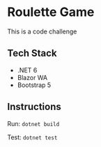 # Roulette Game

This is a code challenge

## Tech Stack

- .NET 6
- Blazor WA
- Bootstrap 5

## Instructions

Run:
```dotnet build ```

Test:
```dotnet test ```
